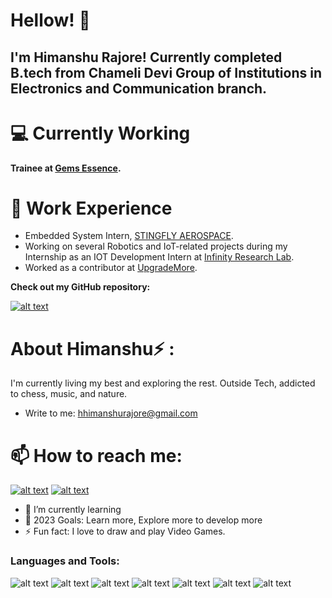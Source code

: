 # Hellow! 👋 
## I'm Himanshu Rajore! Currently completed B.tech from Chameli Devi Group of Institutions in Electronics and Communication branch.

💻 Currently Working
===========
**Trainee at [Gems Essence]([https://www.linkedin.com/company/stingflyaerospace/?originalSubdomain=in](https://www.gemsessence.com/)).**   
  
🔭 Work Experience 
===========

- Embedded System Intern, [STINGFLY AEROSPACE](https://www.linkedin.com/company/stingflyaerospace/?originalSubdomain=in).
- Working on several Robotics and IoT-related projects during my Internship as an IOT Development Intern at [Infinity Research Lab](https://infinityresearchlab.com/).
- Worked as a contributor at [UpgradeMore](https://upgrademore.com/). 

**Check out my GitHub repository:**

[![alt text](https://user-images.githubusercontent.com/96410955/147039841-66cb3b83-15cd-43d3-ad9d-4643a8986778.png "30DaysofPython")](https://github.com/himanu09/30-Days-of-Python)


About Himanshu⚡ :
================

I'm currently living my best and exploring the rest. Outside Tech, addicted to chess, music, and nature.
- Write to me: hhimanshurajore@gmail.com

📫 How to reach me:
==================
[![alt text](https://user-images.githubusercontent.com/96410955/147101374-cc77a8ec-afee-4389-9866-fd1278056dc9.png "Gmail")](mailto:hhimanshurajore@gmail.com)
[![alt text](https://user-images.githubusercontent.com/96410955/147101964-30bea307-9f2f-476d-b9db-3578449df79b.png "Linkedin")](https://www.linkedin.com/in/himanshu-rajore-427a861a8/)

- 🌱 I’m currently learning 
- 🥅 2023 Goals: Learn more, Explore more to develop more
- ⚡ Fun fact: I love to draw and play Video Games.


### Languages and Tools:

![alt text](https://img.shields.io/badge/Python-FFD43B?style=for-the-badge&logo=python&logoColor=blue)
![alt text](https://img.shields.io/badge/HTML5-E34F26?style=for-the-badge&logo=html5&logoColor=white)
![alt text](https://img.shields.io/badge/CSS3-1572B6?style=for-the-badge&logo=css3&logoColor=white)
![alt text](https://img.shields.io/badge/JavaScript-323330?style=for-the-badge&logo=javascript&logoColor=F7DF1E)
![alt text](https://img.shields.io/badge/MySQL-005C84?style=for-the-badge&logo=mysql&logoColor=white)
![alt text](https://img.shields.io/badge/Ruby-CC342D?style=for-the-badge&logo=ruby&logoColor=white)
![alt text](https://img.shields.io/badge/Ruby_on_Rails-CC0000?style=for-the-badge&logo=ruby-on-rails&logoColor=white)






